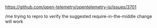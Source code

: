 https://github.com/open-telemetry/opentelemetry-js/issues/3701

/me trying to repro to verify the suggested require-in-the-middle change will work
